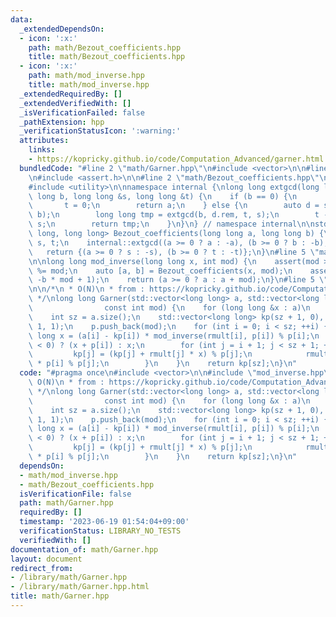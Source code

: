 ```yaml
---
data:
  _extendedDependsOn:
  - icon: ':x:'
    path: math/Bezout_coefficients.hpp
    title: math/Bezout_coefficients.hpp
  - icon: ':x:'
    path: math/mod_inverse.hpp
    title: math/mod_inverse.hpp
  _extendedRequiredBy: []
  _extendedVerifiedWith: []
  _isVerificationFailed: false
  _pathExtension: hpp
  _verificationStatusIcon: ':warning:'
  attributes:
    links:
    - https://kopricky.github.io/code/Computation_Advanced/garner.html
  bundledCode: "#line 2 \"math/Garner.hpp\"\n#include <vector>\n\n#line 2 \"math/mod_inverse.hpp\"\
    \n#include <assert.h>\n\n#line 2 \"math/Bezout_coefficients.hpp\"\n#include <cstdlib>\n\
    #include <utility>\n\nnamespace internal {\nlong long extgcd(long long a, long\
    \ long b, long long &s, long long &t) {\n    if (b == 0) {\n        s = 1;\n \
    \       t = 0;\n        return a;\n    } else {\n        auto d = std::lldiv(a,\
    \ b);\n        long long tmp = extgcd(b, d.rem, t, s);\n        t -= d.quot *\
    \ s;\n        return tmp;\n    }\n}\n} // namespace internal\n\nstd::pair<long\
    \ long, long long> Bezout_coefficients(long long a, long long b) {\n    long long\
    \ s, t;\n    internal::extgcd((a >= 0 ? a : -a), (b >= 0 ? b : -b), s, t);\n \
    \   return {(a >= 0 ? s : -s), (b >= 0 ? t : -t)};\n}\n#line 5 \"math/mod_inverse.hpp\"\
    \n\nlong long mod_inverse(long long x, int mod) {\n    assert(mod > 0);\n    x\
    \ %= mod;\n    auto [a, b] = Bezout_coefficients(x, mod);\n    assert(a * x ==\
    \ -b * mod + 1);\n    return (a >= 0 ? a : a + mod);\n}\n#line 5 \"math/Garner.hpp\"\
    \n\n/*\n * O(N)\n * from : https://kopricky.github.io/code/Computation_Advanced/garner.html\n\
    \ */\nlong long Garner(std::vector<long long> a, std::vector<long long> p,\n \
    \                const int mod) {\n    for (long long &x : a)\n        x %= mod;\n\
    \    int sz = a.size();\n    std::vector<long long> kp(sz + 1, 0), rmult(sz +\
    \ 1, 1);\n    p.push_back(mod);\n    for (int i = 0; i < sz; ++i) {\n        long\
    \ long x = (a[i] - kp[i]) * mod_inverse(rmult[i], p[i]) % p[i];\n        x = (x\
    \ < 0) ? (x + p[i]) : x;\n        for (int j = i + 1; j < sz + 1; ++j) {\n   \
    \         kp[j] = (kp[j] + rmult[j] * x) % p[j];\n            rmult[j] = rmult[j]\
    \ * p[i] % p[j];\n        }\n    }\n    return kp[sz];\n}\n"
  code: "#pragma once\n#include <vector>\n\n#include \"mod_inverse.hpp\"\n\n/*\n *\
    \ O(N)\n * from : https://kopricky.github.io/code/Computation_Advanced/garner.html\n\
    \ */\nlong long Garner(std::vector<long long> a, std::vector<long long> p,\n \
    \                const int mod) {\n    for (long long &x : a)\n        x %= mod;\n\
    \    int sz = a.size();\n    std::vector<long long> kp(sz + 1, 0), rmult(sz +\
    \ 1, 1);\n    p.push_back(mod);\n    for (int i = 0; i < sz; ++i) {\n        long\
    \ long x = (a[i] - kp[i]) * mod_inverse(rmult[i], p[i]) % p[i];\n        x = (x\
    \ < 0) ? (x + p[i]) : x;\n        for (int j = i + 1; j < sz + 1; ++j) {\n   \
    \         kp[j] = (kp[j] + rmult[j] * x) % p[j];\n            rmult[j] = rmult[j]\
    \ * p[i] % p[j];\n        }\n    }\n    return kp[sz];\n}\n"
  dependsOn:
  - math/mod_inverse.hpp
  - math/Bezout_coefficients.hpp
  isVerificationFile: false
  path: math/Garner.hpp
  requiredBy: []
  timestamp: '2023-06-19 01:54:04+09:00'
  verificationStatus: LIBRARY_NO_TESTS
  verifiedWith: []
documentation_of: math/Garner.hpp
layout: document
redirect_from:
- /library/math/Garner.hpp
- /library/math/Garner.hpp.html
title: math/Garner.hpp
---
```

